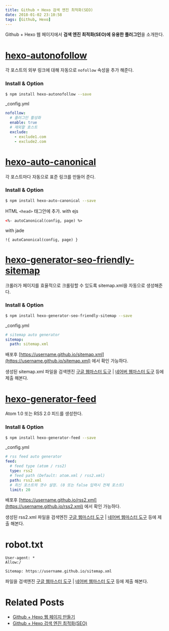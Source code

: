 ```yaml
---
title: Github + Hexo 검색 엔진 최적화(SEO)
date: 2018-01-02 23:10:58
tags: [Github, Hexo]
---
```

Github + Hexo 웹 페이지에서 **검색 엔진 최적화(SEO)에 유용한 플러그인**을 소개한다.

# [hexo-autonofollow](https://github.com/liuzc/hexo-autonofollow)

각 포스트의 외부 링크에 대해 자동으로 `nofollow` 속성을 추가 해준다.

### Install & Option

``` bash
$ npm install hexo-autonofollow --save
```

_config.yml

``` yml
nofollow:
  # 플러그인 활성화
  enable: true
  # 제외할 호스트
  exclude:
    - exclude1.com
    - exclude2.com
```

# [hexo-auto-canonical](https://github.com/HyunSeob/hexo-auto-canonical)

각 포스트마다 자동으로 표준 링크를 만들어 준다.

### Install & Option

``` bash
$ npm install hexo-auto-canonical --save
```

HTML `<head>` 태그안에 추가.
with ejs

``` html
<%- autoCanonical(config, page) %>
```

with jade

```
!{ autoCanonical(config, page) }
```

# [hexo-generator-seo-friendly-sitemap](https://github.com/ludoviclefevre/hexo-generator-seo-friendly-sitemap)

크롤러가 페이지를 효율적으로 크롤링할 수 있도록 sitemap.xml을 자동으로 생성해준다.

### Install & Option

``` bash
$ npm install hexo-generator-seo-friendly-sitemap --save

```

_config.yml

``` yml
# sitemap auto generator
sitemap:
  path: sitemap.xml
```

배포후 [https://username.github.io/sitemap.xml](https://username.github.io/sitemap.xml) 에서 확인 가능하다.

생성된 sitemap.xml 파일을 검색엔진 [구글 웹마스터 도구](https://www.google.com/webmasters/tools/home?hl=ko) | [네어버 웹마스터 도구](http://webmastertool.naver.com/) 등에 제출 해본다.

# [hexo-generator-feed](https://github.com/hexojs/hexo-generator-feed)

Atom 1.0 또는 RSS 2.0 피드를 생성한다.

### Install & Option

``` bash
$ npm install hexo-generator-feed --save
```

_config.yml

``` yml
# rss feed auto generator
feed:
  # feed type (atom / rss2)
  type: rss2
  # feed path (Default: atom.xml / rss2.xml)
  path: rss2.xml
  # 최신 포스트의 갯수 설정. (0 또는 false 입력시 전체 포스트)
  limit: 20
```

배포후 [https://username.github.io/rss2.xml](https://username.github.io/rss2.xml) 에서 확인 가능하다.

생성된 rss2.xml 파일을 검색엔진 [구글 웹마스터 도구](https://www.google.com/webmasters/tools/home?hl=ko) | [네어버 웹마스터 도구](http://webmastertool.naver.com/) 등에 제출 해본다.

# robot.txt

``` plain
User-agent: *
Allow:/

Sitemap: https://username.github.io/sitemap.xml
```

파일을 검색엔진 [구글 웹마스터 도구](https://www.google.com/webmasters/tools/home?hl=ko) | [네어버 웹마스터 도구](http://webmastertool.naver.com/) 등에 제출 해본다.

# [](#Related-Posts "Related Posts")Related Posts

*   [Github + Hexo 웹 페이지 만들기](https://enchoyism.github.io/2018/01/01/github-hexo)
*   [Github + Hexo 검색 엔진 최적화(SEO)](https://enchoyism.github.io/2018/01/02/github-hexo-seo)
